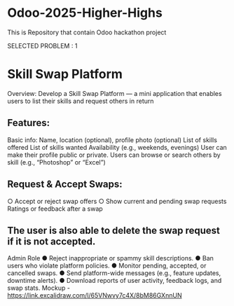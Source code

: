 # Odoo-2025-Higher-Highs
This is Repository that contain Odoo hackathon project 

SELECTED PROBLEM : 1

# Skill Swap Platform 

Overview: 
Develop a Skill Swap Platform — a mini application that enables users to list their skills and 
request others in return 

## Features: 
Basic info: Name, location (optional), profile photo (optional) 
List of skills offered 
List of skills wanted 
Availability (e.g., weekends, evenings) 
User can make their profile public or private. 
Users can browse or search others by skill (e.g., “Photoshop” or “Excel”) 

## Request & Accept Swaps: 
○ Accept or reject swap offers 
○ Show current and pending swap requests 
Ratings or feedback after a swap 

## The user is also able to delete the swap request if it is not accepted. 
Admin Role 
● Reject inappropriate or spammy skill descriptions. 
● Ban users who violate platform policies. 
● Monitor pending, accepted, or cancelled swaps. 
● Send platform-wide messages (e.g., feature updates, downtime alerts). 
● Download reports of user activity, feedback logs, and swap stats. 
Mockup - https://link.excalidraw.com/l/65VNwvy7c4X/8bM86GXnnUN

